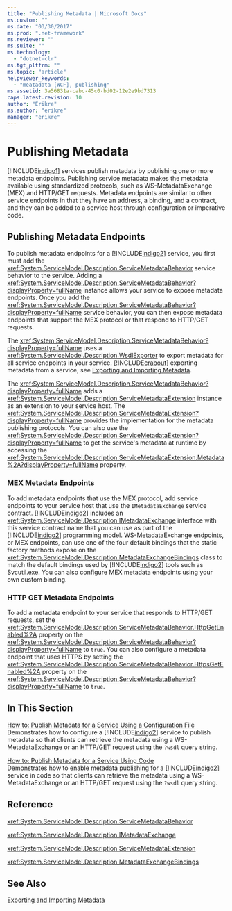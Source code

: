 ```yaml
---
title: "Publishing Metadata | Microsoft Docs"
ms.custom: ""
ms.date: "03/30/2017"
ms.prod: ".net-framework"
ms.reviewer: ""
ms.suite: ""
ms.technology: 
  - "dotnet-clr"
ms.tgt_pltfrm: ""
ms.topic: "article"
helpviewer_keywords: 
  - "meatadata [WCF], publishing"
ms.assetid: 3a56831a-cabc-45c0-bd02-12e2e9bd7313
caps.latest.revision: 10
author: "Erikre"
ms.author: "erikre"
manager: "erikre"
---
```

# Publishing Metadata
[!INCLUDE[indigo1](../../../../includes/indigo1-md.md)] services publish metadata by publishing one or more metadata endpoints. Publishing service metadata makes the metadata available using standardized protocols, such as WS-MetadataExchange (MEX) and HTTP/GET requests. Metadata endpoints are similar to other service endpoints in that they have an address, a binding, and a contract, and they can be added to a service host through configuration or imperative code.  
  
## Publishing Metadata Endpoints  
 To publish metadata endpoints for a [!INCLUDE[indigo2](../../../../includes/indigo2-md.md)] service, you first must add the <xref:System.ServiceModel.Description.ServiceMetadataBehavior> service behavior to the service. Adding a <xref:System.ServiceModel.Description.ServiceMetadataBehavior?displayProperty=fullName> instance allows your service to expose metadata endpoints. Once you add the <xref:System.ServiceModel.Description.ServiceMetadataBehavior?displayProperty=fullName> service behavior, you can then expose metadata endpoints that support the MEX protocol or that respond to HTTP/GET requests.  
  
 The <xref:System.ServiceModel.Description.ServiceMetadataBehavior?displayProperty=fullName> uses a <xref:System.ServiceModel.Description.WsdlExporter> to export metadata for all service endpoints in your service. [!INCLUDE[crabout](../../../../includes/crabout-md.md)] exporting metadata from a service, see [Exporting and Importing Metadata](../../../../docs/framework/wcf/feature-details/exporting-and-importing-metadata.md).  
  
 The <xref:System.ServiceModel.Description.ServiceMetadataBehavior?displayProperty=fullName> adds a <xref:System.ServiceModel.Description.ServiceMetadataExtension> instance as an extension to your service host. The <xref:System.ServiceModel.Description.ServiceMetadataExtension?displayProperty=fullName> provides the implementation for the metadata publishing protocols. You can also use the <xref:System.ServiceModel.Description.ServiceMetadataExtension?displayProperty=fullName> to get the service's metadata at runtime by accessing the <xref:System.ServiceModel.Description.ServiceMetadataExtension.Metadata%2A?displayProperty=fullName> property.  
  
### MEX Metadata Endpoints  
 To add metadata endpoints that use the MEX protocol, add service endpoints to your service host that use the `IMetadataExchange` service contract. [!INCLUDE[indigo2](../../../../includes/indigo2-md.md)] includes an <xref:System.ServiceModel.Description.IMetadataExchange> interface with this service contract name that you can use as part of the [!INCLUDE[indigo2](../../../../includes/indigo2-md.md)] programming model. WS-MetadataExchange endpoints, or MEX endpoints, can use one of the four default bindings that the static factory methods expose on the <xref:System.ServiceModel.Description.MetadataExchangeBindings> class to match the default bindings used by [!INCLUDE[indigo2](../../../../includes/indigo2-md.md)] tools such as Svcutil.exe. You can also configure MEX metadata endpoints using your own custom binding.  
  
### HTTP GET Metadata Endpoints  
 To add a metadata endpoint to your service that responds to HTTP/GET requests, set the <xref:System.ServiceModel.Description.ServiceMetadataBehavior.HttpGetEnabled%2A> property on the <xref:System.ServiceModel.Description.ServiceMetadataBehavior?displayProperty=fullName> to `true`. You can also configure a metadata endpoint that uses HTTPS by setting the <xref:System.ServiceModel.Description.ServiceMetadataBehavior.HttpsGetEnabled%2A> property on the <xref:System.ServiceModel.Description.ServiceMetadataBehavior?displayProperty=fullName> to `true`.  
  
## In This Section  
 [How to: Publish Metadata for a Service Using a Configuration File](../../../../docs/framework/wcf/feature-details/how-to-publish-metadata-for-a-service-using-a-configuration-file.md)  
 Demonstrates how to configure a [!INCLUDE[indigo2](../../../../includes/indigo2-md.md)] service to publish metadata so that clients can retrieve the metadata using a WS-MetadataExchange or an HTTP/GET request using the `?wsdl` query string.  
  
 [How to: Publish Metadata for a Service Using Code](../../../../docs/framework/wcf/feature-details/how-to-publish-metadata-for-a-service-using-code.md)  
 Demonstrates how to enable metadata publishing for a [!INCLUDE[indigo2](../../../../includes/indigo2-md.md)] service in code so that clients can retrieve the metadata using a WS-MetadataExchange or an HTTP/GET request using the `?wsdl` query string.  
  
## Reference  
 <xref:System.ServiceModel.Description.ServiceMetadataBehavior>  
  
 <xref:System.ServiceModel.Description.IMetadataExchange>  
  
 <xref:System.ServiceModel.Description.ServiceMetadataExtension>  
  
 <xref:System.ServiceModel.Description.MetadataExchangeBindings>  
  
## See Also  
 [Exporting and Importing Metadata](../../../../docs/framework/wcf/feature-details/exporting-and-importing-metadata.md)